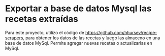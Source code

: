 # Exportar a base de datos Mysql las recetas extraídas
Para este proyecto, utilizo el código de https://github.com/hhursev/recipe-scrapers, para obtener los datos de las recetas y luego las almaceno en una base de datos MySql. Permite agregar nuevas recetas o actualizarlas en MySql.
